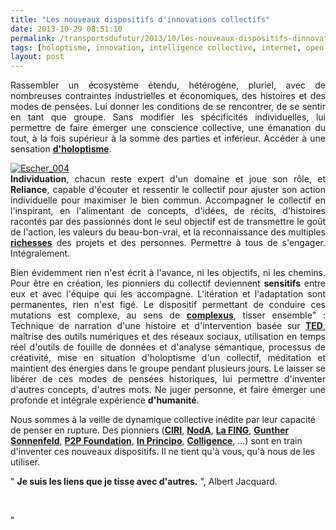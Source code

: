 ```yaml
---
title: "Les nouveaux dispositifs d'innovations collectifs"
date: 2013-10-29 08:51:10
permalink: /transportsdufutur/2013/10/les-nouveaux-dispositifs-dinnovations-collectifs.html
tags: [holoptisme, innovation, intelligence collective, internet, open innovation, pensée complexe, philosophie, TED]
layout: post
---
```


<p style="text-align: justify">Rassembler un écosystème étendu, hétérogène, pluriel, avec de nombreuses contraintes industrielles et économiques, des histoires et des modes de pensées. Lui donner les conditions de se rencontrer, de se sentir en tant que groupe. Sans modifier les spécificités individuelles, lui permettre de faire émerger une conscience collective, une émanation du tout, à la fois supérieur à la somme des parties et inférieur. Accéder à une sensation <strong><a href="https://gabrielplassat.github.io/transportsdufutur/2011/09/transports-mobilites-quelles-sont-les-5-innovations-qui-peuvent-changer-les-comportements.html" target="_blank">d'holoptisme</a></strong>.</p> <p style="text-align: justify"> <a class="asset-img-link" href="http://aviary.blob.core.windows.net/k-mr6i2hifk4wxt1dp-13102907/20c557e5-fdac-4fe1-9d05-5b822071912a.jpg"><img alt="Escher_004" class="asset  asset-image at-xid-6a0120a66d2ad4970b019b006b7c2d970d" src="/wp-content/uploads/sites/6/old/6a0120a66d2ad4970b019b006b7c2d970d-500wi.jpg" style="margin-left: auto;margin-right: auto" title="Escher_004" /></a><br /><strong>Individuation</strong>, chacun reste expert d'un domaine et joue son rôle, et <strong>Reliance</strong>, capable d'écouter et ressentir le collectif pour ajuster son action individuelle pour maximiser le bien commun. Accompagner le collectif en l'inspirant, en l'alimentant de concepts, d'idées, de récits, d'histoires racontés par des passionnés dont le seul objectif est de transmettre le goût de l'action, les valeurs du beau-bon-vrai, et la reconnaissance des multiples <strong><a href="https://gabrielplassat.github.io/transportsdufutur/2013/05/quelles-sont-vos-vraies-richesses-.html" target="_blank">richesses</a></strong> des projets et des personnes. Permettre à tous de s'engager. Intégralement.</p> <p style="text-align: justify">Bien évidemment rien n'est écrit à l'avance, ni les objectifs, ni les chemins. Pour être en création, les pionniers du collectif deviennent <strong>sensitifs</strong> entre eux et avec l'équipe qui les accompagne. L'itération et l'adaptation sont permanentes, rien n'est figé. Le dispositif permettant de conduire ces mutations est complexe, au sens de <strong><a href="https://gabrielplassat.github.io/transportsdufutur/2011/04/metanote-tdf-11-transports-mobilites-introduction-a-la-pensee-complexe.html"" target=""_blank"">complexus</a></strong>, tisser ensemble" : Technique de narration d'une histoire et d'intervention basée sur <strong><a href=""http://www.ted.com/pages/about"" target=""_blank"">TED</a></strong>, maîtrise des outils numériques et des réseaux sociaux, utilisation en temps réel d'outils de fouille de données et d'analyse sémantique, processus de créativité, mise en situation d'holoptisme d'un collectif, méditation et maintient des énergies dans le groupe pendant plusieurs jours. Le laisser se libérer de ces modes de pensées historiques, lui permettre d'inventer d'autres concepts, d'autres mots. Ne juger personne, et faire émerger une profonde et intégrale expérience <strong>d'humanité</strong>.</p> <p style=""text-align: justify"">Nous sommes à la veille de dynamique collective inédite par leur capacité de penser en rupture. Des pionniers (<strong><a href=""http://iric.fr/"" target=""_blank"">CIRI</a></strong>, <strong><a href=""http://nod-a.com/"" target=""_blank"">NodA</a></strong>, <strong><a href=""http://fing.org/"" target=""_blank"">La FING</a></strong>, <strong><a href=""https://designingliteracy.squarespace.com/work-with-me/"" target=""_blank"">Gunther Sonnenfeld</a></strong>, <strong><a href=""http://p2pfoundation.net/Main_Page"" target=""_blank"">P2P Foundation</a></strong>, <strong><a href=""http://www.inprincipo.com/"" target=""_blank"">In Principo</a></strong>, <strong><a href=""http://colligence.fr/fr/"" target=""_blank"">Colligence</a></strong>, ...) sont en train d'inventer ces nouveaux dispositifs. Il ne tient qu'à vous, qu'à nous de les utiliser. </p> <p style=""text-align: justify"">" <strong>Je suis les liens que je tisse avec d'autres.</strong> ", Albert Jacquard.</p> <p> </p>"
